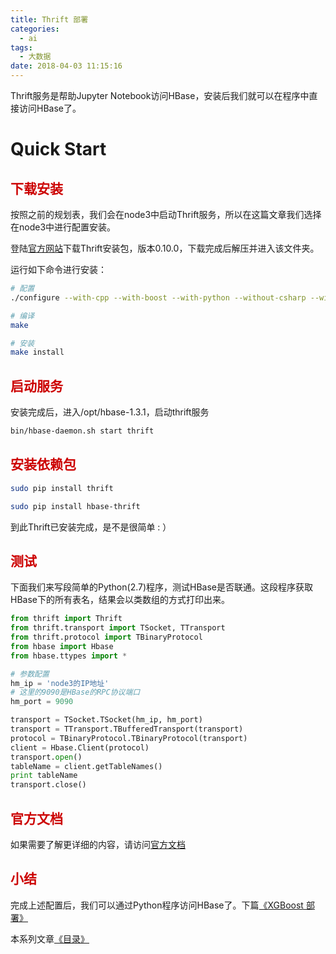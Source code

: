 ```yaml
---
title: Thrift 部署
categories:
  - ai
tags:
  - 大数据
date: 2018-04-03 11:15:16
---
```

Thrift服务是帮助Jupyter Notebook访问HBase，安装后我们就可以在程序中直接访问HBase了。

# Quick Start

## <font color=#c00>下载安装</font>

按照之前的规划表，我们会在node3中启动Thrift服务，所以在这篇文章我们选择在node3中进行配置安装。

登陆[官方网站](http://thrift.apache.org/)下载Thrift安装包，版本0.10.0，下载完成后解压并进入该文件夹。

运行如下命令进行安装：

<!--more-->

``` bash
# 配置
./configure --with-cpp --with-boost --with-python --without-csharp --with-java --without-erlang --without-perl --with-php --without-php_extension --without-ruby --without-haskell  --without-go

# 编译
make

# 安装
make install
```

## <font color=#c00>启动服务</font>

安装完成后，进入/opt/hbase-1.3.1，启动thrift服务

``` bash
bin/hbase-daemon.sh start thrift
```

## <font color=#c00>安装依赖包</font>

``` bash
sudo pip install thrift

sudo pip install hbase-thrift
```

到此Thrift已安装完成，是不是很简单 : ）

## <font color=#c00>测试</font>

下面我们来写段简单的Python(2.7)程序，测试HBase是否联通。这段程序获取HBase下的所有表名，结果会以类数组的方式打印出来。

``` python
from thrift import Thrift
from thrift.transport import TSocket, TTransport
from thrift.protocol import TBinaryProtocol
from hbase import Hbase
from hbase.ttypes import * 

# 参数配置
hm_ip = 'node3的IP地址'
# 这里的9090是HBase的RPC协议端口
hm_port = 9090

transport = TSocket.TSocket(hm_ip, hm_port)
transport = TTransport.TBufferedTransport(transport)
protocol = TBinaryProtocol.TBinaryProtocol(transport)
client = Hbase.Client(protocol)
transport.open()
tableName = client.getTableNames()
print tableName
transport.close()
```

## <font color=#c00>官方文档</font>

如果需要了解更详细的内容，请访问[官方文档](http://thrift.apache.org/docs/)

## <font color=#c00>小结</font>

完成上述配置后，我们可以通过Python程序访问HBase了。下篇[《XGBoost 部署》](/ai/hadoop-xgb/)

本系列文章[《目录》](/ai/hadoop-start/)